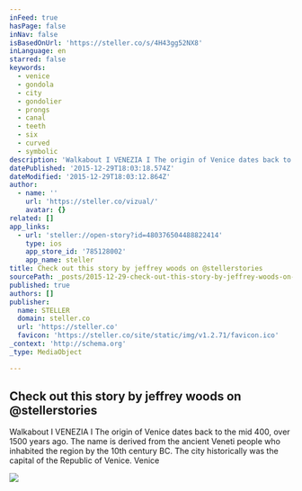 ```yaml
---
inFeed: true
hasPage: false
inNav: false
isBasedOnUrl: 'https://steller.co/s/4H43gg52NX8'
inLanguage: en
starred: false
keywords:
  - venice
  - gondola
  - city
  - gondolier
  - prongs
  - canal
  - teeth
  - six
  - curved
  - symbolic
description: 'Walkabout I VENEZIA I The origin of Venice dates back to the mid 400, over 1500 years ago. The name is derived from the ancient Veneti people who inhabited the region by the 10th century BC. The city historically was the capital of the Republic of Venice. Venice'
datePublished: '2015-12-29T18:03:18.574Z'
dateModified: '2015-12-29T18:03:12.864Z'
author:
  - name: ''
    url: 'https://steller.co/vizual/'
    avatar: {}
related: []
app_links:
  - url: 'steller://open-story?id=480376504488822414'
    type: ios
    app_store_id: '785128002'
    app_name: steller
title: Check out this story by jeffrey woods on @stellerstories
sourcePath: _posts/2015-12-29-check-out-this-story-by-jeffrey-woods-on-stellerstories.md
published: true
authors: []
publisher:
  name: STELLER
  domain: steller.co
  url: 'https://steller.co'
  favicon: 'https://steller.co/site/static/img/v1.2.71/favicon.ico'
_context: 'http://schema.org'
_type: MediaObject

---
```

<article style=""><h1>Check out this story by jeffrey woods on @stellerstories</h1><p>Walkabout I VENEZIA I The origin of Venice dates back to the mid 400, over 1500 years ago. The name is derived from the ancient Veneti people who inhabited the region by the 10th century BC. The city historically was the capital of the Republic of Venice. Venice</p><img src="https://s3-us-west-2.amazonaws.com/the-grid-img/p/34b6218acdb35072d160d77c718f900d9aba98b3.jpg" /></article>